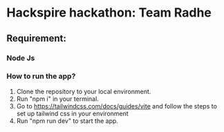# Hackspire hackathon: Team Radhe

## Requirement:

### Node Js

### How to run the app?

1. Clone the repository to your local environment.
2. Run "npm i" in your terminal.
3. Go to https://tailwindcss.com/docs/guides/vite and follow the steps to set up tailwind css in your environment
4. Run "npm run dev" to start the app.
